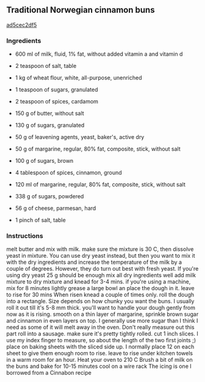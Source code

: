 ## Traditional Norwegian cinnamon buns

[ad5cec2df5](https://cookpad.com/us/recipes/335389-traditional-norwegian-cinnamon-buns)

### Ingredients

 - 600 ml of milk, fluid, 1% fat, without added vitamin a and vitamin d

 - 2 teaspoon of salt, table

 - 1 kg of wheat flour, white, all-purpose, unenriched

 - 1 teaspoon of sugars, granulated

 - 2 teaspoon of spices, cardamom

 - 150 g of butter, without salt

 - 130 g of sugars, granulated

 - 50 g of leavening agents, yeast, baker's, active dry

 - 50 g of margarine, regular, 80% fat, composite, stick, without salt

 - 100 g of sugars, brown

 - 4 tablespoon of spices, cinnamon, ground

 - 120 ml of margarine, regular, 80% fat, composite, stick, without salt

 - 338 g of sugars, powdered

 - 56 g of cheese, parmesan, hard

 - 1 pinch of salt, table

### Instructions

melt butter and mix with milk. make sure the mixture is 30 C, then dissolve yeast in mixture. You can use dry yeast instead, but then you want to mix it with the dry ingredients and increase the temperature of the milk by a couple of degrees. However, they do turn out best with fresh yeast. If you're using dry yeast 25 g should be enough mix all dry ingredients well add milk mixture to dry mixture and knead for 3-4 mins. if you're using a machine, mix for 8 minutes lightly grease a large bowl an place the dough in it. leave to rise for 30 mins When risen knead a couple of times only. roll the dough into a rectangle. Size depends on how chunky you want the buns. I usually roll it out till it's 5-8 mm thick. you'll want to handle your dough gently from now as it is rising. smooth on a thin layer of margarine, sprinkle brown sugar and cinnamon in even layers on top. I generally use more sugar than I think I need as some of it will melt away in the oven. Don't really measure out this part roll into a sausage. make sure it's pretty tightly rolled. cut 1 inch slices. I use my index finger to measure, so about the length of the two first joints ;) place on baking sheets with the sliced side up. I normally place 12 on each sheet to give them enough room to rise. leave to rise under kitchen towels in a warm room for an hour. Heat your oven to 210 C Brush a bit of milk on the buns and bake for 10-15 minutes cool on a wire rack The icing is one I borrowed from a Cinnabon recipe